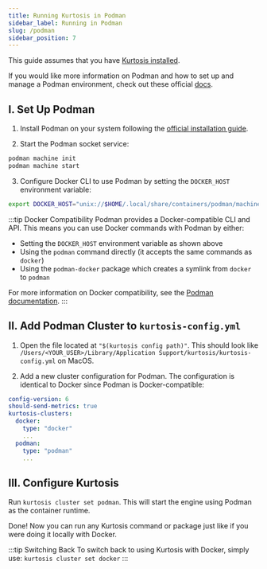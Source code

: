```yaml
---
title: Running Kurtosis in Podman
sidebar_label: Running in Podman
slug: /podman
sidebar_position: 7
---
```


This guide assumes that you have [Kurtosis installed](../get-started/installing-the-cli.md).

If you would like more information on Podman and how to set up and manage a Podman environment, check out these official [docs](https://podman.io/).

I. Set Up Podman
-----------------

1. Install Podman on your system following the [official installation guide](https://podman.io/docs/installation).

2. Start the Podman socket service:
```bash
podman machine init
podman machine start
```

3. Configure Docker CLI to use Podman by setting the `DOCKER_HOST` environment variable:
```bash
export DOCKER_HOST="unix://$HOME/.local/share/containers/podman/machine/podman.sock"
```

:::tip Docker Compatibility
Podman provides a Docker-compatible CLI and API. This means you can use Docker commands with Podman by either:
- Setting the `DOCKER_HOST` environment variable as shown above
- Using the `podman` command directly (it accepts the same commands as `docker`)
- Using the `podman-docker` package which creates a symlink from `docker` to `podman`

For more information on Docker compatibility, see the [Podman documentation](https://podman-desktop.io/docs/migrating-from-docker).
:::

II. Add Podman Cluster to `kurtosis-config.yml`
--------------------------------

1. Open the file located at `"$(kurtosis config path)"`. This should look like `/Users/<YOUR_USER>/Library/Application Support/kurtosis/kurtosis-config.yml` on MacOS.

2. Add a new cluster configuration for Podman. The configuration is identical to Docker since Podman is Docker-compatible:

```yaml
config-version: 6
should-send-metrics: true
kurtosis-clusters:
  docker:
    type: "docker"
    ...
  podman:
    type: "podman"
    ...
```

III. Configure Kurtosis
--------------------------------

Run `kurtosis cluster set podman`. This will start the engine using Podman as the container runtime.

Done! Now you can run any Kurtosis command or package just like if you were doing it locally with Docker.

:::tip Switching Back
To switch back to using Kurtosis with Docker, simply use: `kurtosis cluster set docker`
:::